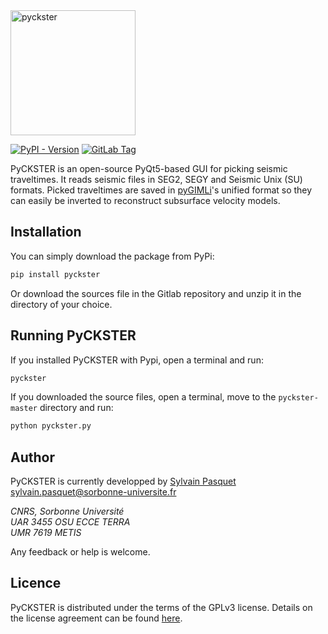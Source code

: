 <img src="https://gitlab.in2p3.fr/metis-geophysics/pyckster/-/raw/master/pyckster.png?ref_type=heads" alt="pyckster" width="200"/>

[![PyPI - Version](https://img.shields.io/pypi/v/pyckster)](https://pypi.org/project/pyckster/)
[![GitLab Tag](https://img.shields.io/gitlab/v/tag/spasquet%2Fpyckster?gitlab_url=https%3A%2F%2Fgitlab.in2p3.fr)](https://gitlab.in2p3.fr/spasquet/pyckster/-/tags)
<!-- ![GitLab Release](https://img.shields.io/gitlab/v/release/spasquet%2Fpyckster?gitlab_url=https%3A%2F%2Fgitlab.in2p3.fr) -->

PyCKSTER is an open-source PyQt5-based GUI for picking seismic traveltimes. It reads seismic files in SEG2, SEGY and Seismic Unix (SU) formats. Picked traveltimes are saved in [pyGIMLi](https://www.pygimli.org)'s unified format so they can easily be inverted to reconstruct subsurface velocity models.

## Installation

You can simply download the package from PyPi:
``` bash
pip install pyckster
```

Or download the sources file in the Gitlab repository and unzip it in the directory of your choice.

## Running PyCKSTER

If you installed PyCKSTER with Pypi, open a terminal and run:
```bash
pyckster
```

If you downloaded the source files, open a terminal, move to the `pyckster-master` directory and run:
```bash
python pyckster.py
```

## Author
PyCKSTER is currently developped by [Sylvain Pasquet](https://orcid.org/0000-0002-3625-9212)\
[sylvain.pasquet@sorbonne-universite.fr](sylvain.pasquet@sorbonne-universite.fr)


*CNRS, Sorbonne Université*\
*UAR 3455 OSU ECCE TERRA*\
*UMR 7619 METIS*


Any feedback or help is welcome.

## Licence

PyCKSTER is distributed under the terms of the GPLv3 license. Details on
the license agreement can be found [here].

[here]: LICENCE